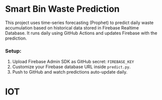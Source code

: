 # Smart Bin Waste Prediction

This project uses time-series forecasting (Prophet) to predict daily waste accumulation based on historical data stored in Firebase Realtime Database. It runs daily using GitHub Actions and updates Firebase with the prediction.

### Setup:
1. Upload Firebase Admin SDK as GitHub secret: `FIREBASE_KEY`
2. Customize your Firebase database URL inside `predict.py`.
3. Push to GitHub and watch predictions auto-update daily.
# IOT

